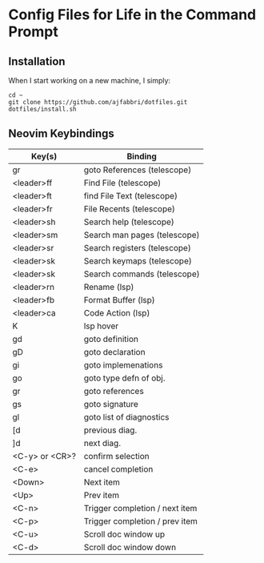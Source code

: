 # Config Files for Life in the Command Prompt

## Installation

When I start working on a new machine, I simply:
```
cd ~
git clone https://github.com/ajfabbri/dotfiles.git
dotfiles/install.sh
```

## Neovim Keybindings

| Key(s)     | Binding         |
| ---------- | --------------- |
| gr | goto References (telescope) |
| \<leader\>ff | Find File (telescope) |
| \<leader\>ft | find File Text (telescope) |
| \<leader\>fr | File Recents (telescope) |
| \<leader\>sh | Search help (telescope) |
| \<leader\>sm | Search man pages (telescope) |
| \<leader\>sr | Search registers (telescope) |
| \<leader\>sk | Search keymaps (telescope) |
| \<leader\>sk | Search commands (telescope) |
| \<leader\>rn | Rename (lsp) |
| \<leader\>fb | Format Buffer (lsp) |
| \<leader\>ca | Code Action (lsp) |
| K          | lsp hover |
| gd         | goto definition |
| gD         | goto declaration |
| gi         | goto implemenations |
| go         | goto type defn of obj. |
| gr         | goto references |
| gs         | goto signature |
| gl         | goto list of diagnostics |
| [d         | previous diag. |
| ]d         | next diag. |
| \<C-y\> or \<CR\>?  | confirm selection |
| \<C-e\>     | cancel completion |
| \<Down\>     | Next item |
| \<Up\>     | Prev item |
| \<C-n\>     | Trigger completion / next item |
| \<C-p\>     | Trigger completion / prev item |
| \<C-u\>     | Scroll doc window up|
| \<C-d\>     | Scroll doc window down|
